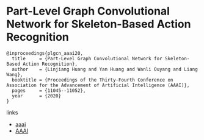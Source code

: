 # Part-Level Graph Convolutional Network for Skeleton-Based Action Recognition

```
@inproceedings{plgcn_aaai20,
  title     = {Part-Level Graph Convolutional Network for Skeleton-Based Action Recognition},
  author    = {Linjiang Huang and Yan Huang and Wanli Ouyang and Liang Wang},
  booktitle = {Proceedings of the Thirty-Fourth Conference on Association for the Advancement of Artificial Intelligence (AAAI)},
  pages	    = {11045--11052},
  year      = {2020}
}
```

links
- [aaai](https://aaai.org/Papers/AAAI/2020GB/AAAI-HuangL.1236.pdf)
- [AAAI](https://aaai.org/ojs/index.php/AAAI/article/view/6759)